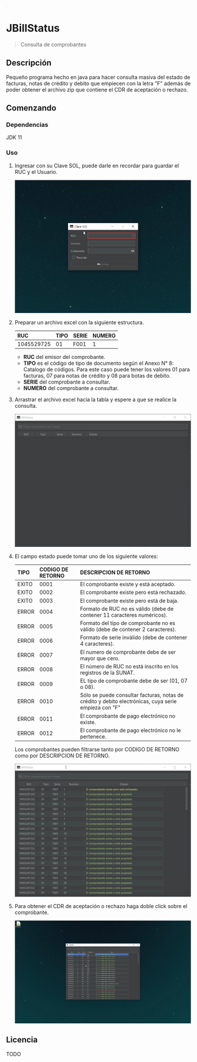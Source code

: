 <img src="https://github.com/nthny/JBillStatus/blob/master/src/main/resources/img/jbillstatus.ico?raw=true" alt="logo" style="zoom:5%;" />

# JBillStatus

> Consulta de comprobantes

## Descripción

Pequeño programa hecho en java para hacer consulta masiva del estado de facturas, notas de crédito y debito que empiecen con la letra "F" además de poder obtener el archivo zip que contiene el CDR de aceptación o rechazo.

## Comenzando

### Dependencias

JDK 11

### Uso

1. Ingresar con su Clave SOL, puede darle en recordar para guardar el RUC y el Usuario. 

   ![image_1](https://github.com/nthny/JBillStatus/blob/master/screenshots/img_1.gif?raw=true)

2. Preparar un archivo excel con la siguiente estructura.

   | RUC        | TIPO | SERIE | NUMERO |
   | ---------- | ---- | ----- | ------ |
   | 1045529725 | 01   | F001  | 1      |

   - **RUC** del emisor del comprobante.
   - **TIPO** es el código de tipo de documento según el Anexo N° 8: Catalogo de códigos. Para este caso puede tener los valores 01 para facturas, 07 para notas de crédito y 08 para botas de debito.
   - **SERIE** del comprobante  a consultar.
   - **NUMERO** del comprobante a consultar.

3. Arrastrar el archivo excel hacia la tabla y espere a que se realice la consulta.

   ![image_2](https://github.com/nthny/JBillStatus/blob/master/screenshots/img_2.gif?raw=true)

4. El campo estado puede tomar uno de los siguiente valores:

   | TIPO  | CODIGO DE RETORNO | DESCRIPCION DE RETORNO                                       |
   | ----- | ----------------- | ------------------------------------------------------------ |
   | EXITO | 0001              | El comprobante existe y está aceptado.                       |
   | EXITO | 0002              | El comprobante existe pero está rechazado.                   |
   | EXITO | 0003              | El comprobante existe pero está de baja.                     |
   | ERROR | 0004              | Formato de RUC no es válido (debe de contener 11 caracteres numéricos). |
   | ERROR | 0005              | Formato del tipo de comprobante no es válido (debe de contener 2 caracteres). |
   | ERROR | 0006              | Formato de serie inválido (debe de contener 4 caracteres).   |
   | ERROR | 0007              | El numero de comprobante debe de ser mayor que cero.         |
   | ERROR | 0008              | El número de RUC no está inscrito en los registros de la SUNAT. |
   | ERROR | 0009              | EL tipo de comprobante debe de ser (01, 07 o 08).            |
   | ERROR | 0010              | Sólo se puede consultar facturas, notas de crédito y debito electrónicas, cuya serie empieza con "F" |
   | ERROR | 0011              | El comprobante de pago electrónico no existe.                |
   | ERROR | 0012              | El comprobante de pago electrónico no le pertenece.          |

   Los comprobantes pueden filtrarse tanto por CODIGO DE RETORNO como por DESCRIPCION DE RETORNO.

   ![image_3](https://github.com/nthny/JBillStatus/blob/master/screenshots/img_3.gif?raw=true)

5. Para obtener el CDR de aceptación o rechazo haga doble click sobre el comprobante.

   ![image_4](https://github.com/nthny/JBillStatus/blob/master/screenshots/img_4.gif?raw=true)

   

## Licencia

TODO